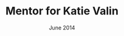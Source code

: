 ---
title: "Mentor for Katie Valin"
collection: mentoring
type: "University of Alabama at Birmingham’s Summer Program in Neuroscience (SPIN) undergraduate student"
permalink: /mentoring/katievalin
date: June 2014
date2: August 2014
current: Research assistant at the University of Alabama at Birmingham
---